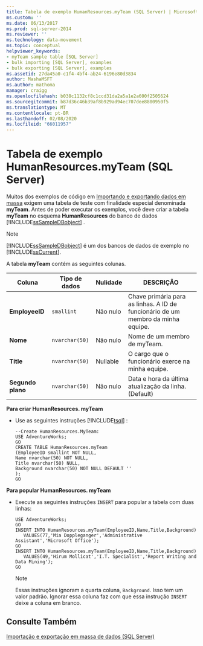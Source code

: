 ```yaml
---
title: Tabela de exemplo HumanResources.myTeam (SQL Server) | Microsoft Docs
ms.custom: ''
ms.date: 06/13/2017
ms.prod: sql-server-2014
ms.reviewer: ''
ms.technology: data-movement
ms.topic: conceptual
helpviewer_keywords:
- myTeam sample table [SQL Server]
- bulk importing [SQL Server], examples
- bulk exporting [SQL Server], examples
ms.assetid: 27da45a0-c1f4-4bf4-ab24-6196e80d3834
author: MashaMSFT
ms.author: mathoma
manager: craigg
ms.openlocfilehash: b038c1132cf8c1ccd31da2a5a1e2a600f2505624
ms.sourcegitcommit: b87d36c46b39af8b929ad94ec707dee8800950f5
ms.translationtype: MT
ms.contentlocale: pt-BR
ms.lasthandoff: 02/08/2020
ms.locfileid: "66011957"
---
```

# <a name="humanresourcesmyteam-sample-table-sql-server"></a>Tabela de exemplo HumanResources.myTeam (SQL Server)
  Muitos dos exemplos de código em [Importando e exportando dados em massa](bulk-import-and-export-of-data-sql-server.md) exigem uma tabela de teste com finalidade especial denominada **myTeam**. Antes de poder executar os exemplos, você deve criar a tabela **myTeam** no esquema **HumanResources** do banco de dados [!INCLUDE[ssSampleDBobject](../../includes/sssampledbobject-md.md)] .  
  
> [!NOTE]  
>  [!INCLUDE[ssSampleDBobject](../../includes/sssampledbobject-md.md)] é um dos bancos de dados de exemplo no [!INCLUDE[ssCurrent](../../includes/sscurrent-md.md)].  
  
 A tabela **myTeam** contém as seguintes colunas.  
  
|Coluna|Tipo de dados|Nulidade|DESCRIÇÃO|  
|------------|---------------|-----------------|-----------------|  
|**EmployeeID**|`smallint`|Não nulo|Chave primária para as linhas. A ID de funcionário de um membro da minha equipe.|  
|**Nome**|`nvarchar(50)`|Não nulo|Nome de um membro de myTeam.|  
|**Title**|`nvarchar(50)`|Nullable|O cargo que o funcionário exerce na minha equipe.|  
|**Segundo plano**|`nvarchar(50)`|Não nulo|Data e hora da última atualização da linha. (Default)|  
  
 **Para criar HumanResources. myTeam**  
  
-   Use as seguintes instruções [!INCLUDE[tsql](../../includes/tsql-md.md)] :  
  
    ```  
    --Create HumanResources.MyTeam:   
    USE AdventureWorks;  
    GO  
    CREATE TABLE HumanResources.myTeam   
    (EmployeeID smallint NOT NULL,  
    Name nvarchar(50) NOT NULL,  
    Title nvarchar(50) NULL,  
    Background nvarchar(50) NOT NULL DEFAULT ''  
    );  
    GO  
    ```  
  
 **Para popular HumanResources. myTeam**  
  
-   Execute as seguintes instruções `INSERT` para popular a tabela com duas linhas:  
  
    ```  
    USE AdventureWorks;  
    GO  
    INSERT INTO HumanResources.myTeam(EmployeeID,Name,Title,Background)  
       VALUES(77,'Mia Doppleganger','Administrative Assistant','Microsoft Office');  
    GO  
    INSERT INTO HumanResources.myTeam(EmployeeID,Name,Title,Background)  
       VALUES(49,'Hirum Mollicat','I.T. Specialist','Report Writing and Data Mining');  
    GO  
    ```  
  
    > [!NOTE]  
    >  Essas instruções ignoram a quarta coluna, `Background`. Isso tem um valor padrão. Ignorar essa coluna faz com que essa instrução `INSERT` deixe a coluna em branco.  
  
## <a name="see-also"></a>Consulte Também  
 [Importação e exportação em massa de dados &#40;SQL Server&#41;](bulk-import-and-export-of-data-sql-server.md)  
  
  

